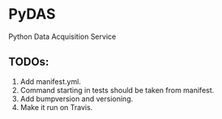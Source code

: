 PyDAS
=====
Python Data Acquisition Service

## TODOs:
1. Add manifest.yml.
1. Command starting in tests should be taken from manifest.
1. Add bumpversion and versioning.
1. Make it run on Travis.
